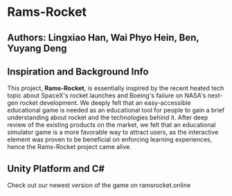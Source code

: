 # Rams-Rocket
## Authors: Lingxiao Han, Wai Phyo Hein, Ben, Yuyang Deng
## Inspiration and Background Info
This project, **Rams-Rocket**, is essentially inspired by the recent heated tech topic about SpaceX's rocket launches and Boeing's failure on NASA's next-gen rocket development. We deeply felt that an easy-accessible educational game is needed as an educational tool for people to gain a brief understanding about rocket and the technologies behind it. After deep review of the existing products on the market, we felt that an educational simulator game is a more favorable way to attract users, as the interactive element was proven to be beneficial on enforcing learning experiences, hence the Rams-Rocket project came alive. 

## Unity Platform and C#



Check out our newest version of the game on ramsrocket.online
